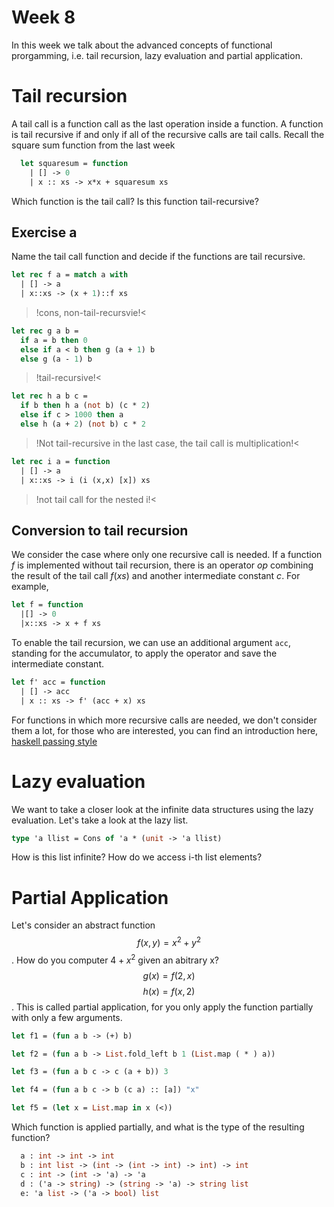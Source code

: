 # Week 8
In this week we talk about the advanced concepts of functional prorgamming,
i.e. tail recursion, lazy evaluation and partial application. 

# Tail recursion 
A tail call is a function call as the last operation inside a function. 
A function is tail recursive if and only if all of the recursive calls 
are tail calls. Recall the square sum function from the last week
```ocaml
  let squaresum = function 
    | [] -> 0 
    | x :: xs -> x*x + squaresum xs
```
Which function is the tail call? Is this function tail-recursive?

## Exercise a
Name the tail call function and decide if the functions are tail recursive. 
```ocaml
let rec f a = match a with
  | [] -> a 
  | x::xs -> (x + 1)::f xs
```
>!cons, non-tail-recursvie!<
```ocaml 
let rec g a b =
  if a = b then 0 
  else if a < b then g (a + 1) b 
  else g (a - 1) b
```
>!tail-recursive!<
```ocaml 
let rec h a b c =
  if b then h a (not b) (c * 2) 
  else if c > 1000 then a 
  else h (a + 2) (not b) c * 2
```
>!Not tail-recursive in the last case, the tail call is multiplication!<
```ocaml 
let rec i a = function
  | [] -> a 
  | x::xs -> i (i (x,x) [x]) xs
```
>!not tail call for the nested i!<

## Conversion to tail recursion
We consider the case where only one recursive call is needed. 
If a function *f* is implemented without tail recursion, 
there is an operator *op* combining the result of the tail call $f(xs)$ 
and another intermediate constant $c$. For example, 
```ocaml 
let f = function
  |[] -> 0 
  |x::xs -> x + f xs
```
To enable the tail recursion, we can use an additional argument `acc`, standing for the accumulator, to apply the operator and save the intermediate constant. 
```ocaml
let f' acc = function 
  | [] -> acc 
  | x :: xs -> f' (acc + x) xs 
```
For functions in which more recursive calls are needed, we don't consider them 
a lot, for those who are interested, you can find an introduction here, 
[haskell passing style](https://en.wikibooks.org/wiki/Haskell/Continuation_passing_style)

# Lazy evaluation 
We want to take a closer look at the infinite data structures using the lazy evaluation. Let's take a look at the lazy list. 
```ocaml
type 'a llist = Cons of 'a * (unit -> 'a llist)
```
How is this list infinite? How do we access i-th list elements?

# Partial Application 
Let's consider an abstract function 
$$
f(x, y) = x^2 + y^2
$$.
How do you computer $4 + x^2$ given an abitrary x?
$$
g(x) = f(2, x)
$$
$$
h(x) = f(x, 2)
$$.
This is called partial application, for you only apply the function partially 
with only a few arguments. 
```ocaml 
let f1 = (fun a b -> (+) b)

let f2 = (fun a b -> List.fold_left b 1 (List.map ( * ) a))

let f3 = (fun a b c -> c (a + b)) 3

let f4 = (fun a b c -> b (c a) :: [a]) "x"

let f5 = (let x = List.map in x (<))
```
Which function is applied partially, and what is the type of the resulting function?
```ocaml 
  a : int -> int -> int 
  b : int list -> (int -> (int -> int) -> int) -> int 
  c : int -> (int -> 'a) -> 'a 
  d : ('a -> string) -> (string -> 'a) -> string list 
  e: 'a list -> ('a -> bool) list 
```